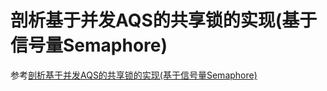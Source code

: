 # 剖析基于并发AQS的共享锁的实现(基于信号量Semaphore)

参考[剖析基于并发AQS的共享锁的实现(基于信号量Semaphore)](http://blog.csdn.net/javazejian/article/details/76167357)